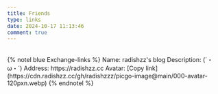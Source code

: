 ```yaml
---
title: Friends
type: links
date: 2024-10-17 11:13:46
comment: true
---
```

<br>
{% notel blue  Exchange-links %}
Name: radishzz's blog
Description: (´・ω・´)
Address: https://radishzz.cc
Avatar: [Copy link](https://cdn.radishzz.cc/gh/radishzzz/picgo-image@main/000-avatar-120pxn.webp)
{% endnotel %}
